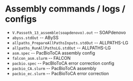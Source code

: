 # Assembly commands / logs / configs
* `V.Passoth_13_assemble(soapdenovo).out` -- SOAPdenovo
* `abyss.stdOut` -- ABySS
* `allpaths_PrepareAllPathsInputs.stdOut` -- ALLPATHS-LG
* `allpaths_RunAllPathsLG.stdOut` -- ALLPATHS-LG
* `asm.spec` -- PacBioToCA assembly config
* `falcon_asm.slurm` -- FALCON
* `pacbio.spec` -- PacBIoToCA error correction config
* `pacbio_CA.slurm` -- PacBioToCA assembly
* `pacbio_ec.slurm` -- PacBioToCA error correction
